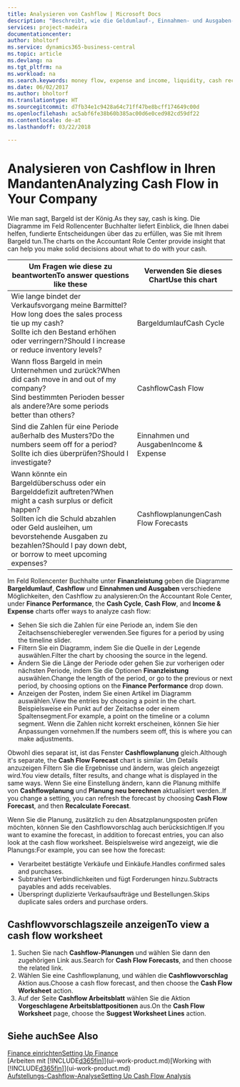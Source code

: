 ```yaml
---
title: Analysieren von Cashflow | Microsoft Docs
description: "Beschreibt, wie die Geldumlauf-, Einnahmen- und Ausgaben-, Cash Flow- und Cashflow-Prognosediagramme verwendet werden, um vergangene und künftige Bargeldbewegungen im Unternehmen zu analysieren."
services: project-madeira
documentationcenter: 
author: bholtorf
ms.service: dynamics365-business-central
ms.topic: article
ms.devlang: na
ms.tgt_pltfrm: na
ms.workload: na
ms.search.keywords: money flow, expense and income, liquidity, cash receipts minus cash payments, Cartera
ms.date: 06/02/2017
ms.author: bholtorf
ms.translationtype: HT
ms.sourcegitcommit: d7fb34e1c9428a64c71ff47be8bcff174649c00d
ms.openlocfilehash: ac5abf6fe38b60b385ac00d6e0ced982cd59df22
ms.contentlocale: de-at
ms.lasthandoff: 03/22/2018

---
```

# <a name="analyzing-cash-flow-in-your-company"></a><span data-ttu-id="3f4e3-103">Analysieren von Cashflow in Ihren Mandanten</span><span class="sxs-lookup"><span data-stu-id="3f4e3-103">Analyzing Cash Flow in Your Company</span></span>
<span data-ttu-id="3f4e3-104">Wie man sagt, Bargeld ist der König.</span><span class="sxs-lookup"><span data-stu-id="3f4e3-104">As they say, cash is king.</span></span> <span data-ttu-id="3f4e3-105">Die Diagramme im Feld Rollencenter Buchhalter liefert Einblick, die Ihnen dabei helfen, fundierte Entscheidungen über das zu erfüllen, was Sie mit Ihrem Bargeld tun.</span><span class="sxs-lookup"><span data-stu-id="3f4e3-105">The charts on the Accountant Role Center provide insight that can help you make solid decisions about what to do with your cash.</span></span>  

| <span data-ttu-id="3f4e3-106">Um Fragen wie diese zu beantworten</span><span class="sxs-lookup"><span data-stu-id="3f4e3-106">To answer questions like these</span></span> | <span data-ttu-id="3f4e3-107">Verwenden Sie dieses Chart</span><span class="sxs-lookup"><span data-stu-id="3f4e3-107">Use this chart</span></span> |
| --- | --- |
| <span data-ttu-id="3f4e3-108">Wie lange bindet der Verkaufsvorgang meine Barmittel?</span><span class="sxs-lookup"><span data-stu-id="3f4e3-108">How long does the sales process tie up my cash?</span></span></br> <span data-ttu-id="3f4e3-109">Sollte ich den Bestand erhöhen oder verringern?</span><span class="sxs-lookup"><span data-stu-id="3f4e3-109">Should I increase or reduce inventory levels?</span></span> |<span data-ttu-id="3f4e3-110">Bargeldumlauf</span><span class="sxs-lookup"><span data-stu-id="3f4e3-110">Cash Cycle</span></span> |
| <span data-ttu-id="3f4e3-111">Wann floss Bargeld in mein Unternehmen und zurück?</span><span class="sxs-lookup"><span data-stu-id="3f4e3-111">When did cash move in and out of my company?</span></span></br> <span data-ttu-id="3f4e3-112">Sind bestimmten Perioden besser als andere?</span><span class="sxs-lookup"><span data-stu-id="3f4e3-112">Are some periods better than others?</span></span> |<span data-ttu-id="3f4e3-113">Cashflow</span><span class="sxs-lookup"><span data-stu-id="3f4e3-113">Cash Flow</span></span> |
| <span data-ttu-id="3f4e3-114">Sind die Zahlen für eine Periode außerhalb des Musters?</span><span class="sxs-lookup"><span data-stu-id="3f4e3-114">Do the numbers seem off for a period?</span></span></br> <span data-ttu-id="3f4e3-115">Sollte ich dies überprüfen?</span><span class="sxs-lookup"><span data-stu-id="3f4e3-115">Should I investigate?</span></span> |<span data-ttu-id="3f4e3-116">Einnahmen und Ausgaben</span><span class="sxs-lookup"><span data-stu-id="3f4e3-116">Income & Expense</span></span> |
| <span data-ttu-id="3f4e3-117">Wann könnte ein Bargeldüberschuss oder ein Bargelddefizit auftreten?</span><span class="sxs-lookup"><span data-stu-id="3f4e3-117">When might a cash surplus or deficit happen?</span></span></br> <span data-ttu-id="3f4e3-118">Sollten ich die Schuld abzahlen oder Geld ausleihen, um bevorstehende Ausgaben zu bezahlen?</span><span class="sxs-lookup"><span data-stu-id="3f4e3-118">Should I pay down debt, or borrow to meet upcoming expenses?</span></span> |<span data-ttu-id="3f4e3-119">Cashflowplanungen</span><span class="sxs-lookup"><span data-stu-id="3f4e3-119">Cash Flow Forecasts</span></span> |

<span data-ttu-id="3f4e3-120">Im Feld Rollencenter Buchhalte unter **Finanzleistung** geben die Diagramme **Bargeldumlauf**, **Cashflow** und **Einnahmen und Ausgaben** verschiedene Möglichkeiten, den Cashflow zu analysieren:</span><span class="sxs-lookup"><span data-stu-id="3f4e3-120">On the Accountant Role Center, under **Finance Performance**, the **Cash Cycle**, **Cash Flow**, and **Income & Expense** charts offer ways to analyze cash flow:</span></span>  

* <span data-ttu-id="3f4e3-121">Sehen Sie sich die Zahlen für eine Periode an, indem Sie den Zeitachsenschieberegler verwenden.</span><span class="sxs-lookup"><span data-stu-id="3f4e3-121">See figures for a period by using the timeline slider.</span></span>  
* <span data-ttu-id="3f4e3-122">Filtern Sie ein Diagramm, indem Sie die Quelle in der Legende auswählen.</span><span class="sxs-lookup"><span data-stu-id="3f4e3-122">Filter the chart by choosing the source in the legend.</span></span>  
* <span data-ttu-id="3f4e3-123">Ändern Sie die Länge der Periode oder gehen Sie zur vorherigen oder nächsten Periode, indem Sie die Optionen  **Finanzleistung** auswählen.</span><span class="sxs-lookup"><span data-stu-id="3f4e3-123">Change the length of the period, or go to the previous or next period, by choosing options on the **Finance Performance** drop down.</span></span>  
* <span data-ttu-id="3f4e3-124">Anzeigen der Posten, indem Sie einen Artikel im Diagramm auswählen.</span><span class="sxs-lookup"><span data-stu-id="3f4e3-124">View the entries by choosing a point in the chart.</span></span> <span data-ttu-id="3f4e3-125">Beispielsweise ein Punkt auf der Zeitachse oder einem Spaltensegment.</span><span class="sxs-lookup"><span data-stu-id="3f4e3-125">For example, a point on the timeline or a column segment.</span></span> <span data-ttu-id="3f4e3-126">Wenn die Zahlen nicht korrekt erscheinen, können Sie hier Anpassungen vornehmen.</span><span class="sxs-lookup"><span data-stu-id="3f4e3-126">If the numbers seem off, this is where you can make adjustments.</span></span>  

<span data-ttu-id="3f4e3-127">Obwohl dies separat ist, ist das Fenster **Cashflowplanung** gleich.</span><span class="sxs-lookup"><span data-stu-id="3f4e3-127">Although it's separate, the **Cash Flow Forecast** chart is similar.</span></span> <span data-ttu-id="3f4e3-128">Um Details anzuzeigen Filtern Sie die Ergebnisse und ändern, was gleich angezeigt wird.</span><span class="sxs-lookup"><span data-stu-id="3f4e3-128">You view details, filter results, and change what is displayed in the same ways.</span></span> <span data-ttu-id="3f4e3-129">Wenn Sie eine Einstellung ändern, kann die Planung mithilfe von **Cashflowplanung** und **Planung neu berechnen** aktualisiert werden..</span><span class="sxs-lookup"><span data-stu-id="3f4e3-129">If you change a setting, you can refresh the forecast by choosing **Cash Flow Forecast**, and then **Recalculate Forecast**.</span></span>

<span data-ttu-id="3f4e3-130">Wenn Sie die Planung, zusätzlich zu den Absatzplanungsposten prüfen möchten, können Sie den Cashflowvorschlag auch berücksichtigen.</span><span class="sxs-lookup"><span data-stu-id="3f4e3-130">If you want to examine the forecast, in addition to forecast entries, you can also look at the cash flow worksheet.</span></span> <span data-ttu-id="3f4e3-131">Beispielsweise wird angezeigt, wie die Planungs:</span><span class="sxs-lookup"><span data-stu-id="3f4e3-131">For example, you can see how the forecast:</span></span>

* <span data-ttu-id="3f4e3-132">Verarbeitet bestätigte Verkäufe und Einkäufe.</span><span class="sxs-lookup"><span data-stu-id="3f4e3-132">Handles confirmed sales and purchases.</span></span>  
* <span data-ttu-id="3f4e3-133">Subtrahiert Verbindlichkeiten und fügt Forderungen hinzu.</span><span class="sxs-lookup"><span data-stu-id="3f4e3-133">Subtracts payables and adds receivables.</span></span>  
* <span data-ttu-id="3f4e3-134">Überspringt duplizierte Verkaufsaufträge und Bestellungen.</span><span class="sxs-lookup"><span data-stu-id="3f4e3-134">Skips duplicate sales orders and purchase orders.</span></span>  

## <a name="to-view-a-cash-flow-worksheet"></a><span data-ttu-id="3f4e3-135">Cashflowvorschlagszeile anzeigen</span><span class="sxs-lookup"><span data-stu-id="3f4e3-135">To view a cash flow worksheet</span></span>
1. <span data-ttu-id="3f4e3-136">Suchen Sie nach **Cashflow-Planungen** und wählen Sie dann den zugehörigen Link aus.</span><span class="sxs-lookup"><span data-stu-id="3f4e3-136">Search for **Cash Flow Forecasts**, and then choose the related link.</span></span>  
2. <span data-ttu-id="3f4e3-137">Wählen Sie eine Cashflowplanung, und wählen die **Cashflowvorschlag** Aktion aus.</span><span class="sxs-lookup"><span data-stu-id="3f4e3-137">Choose a cash flow forecast, and then choose the **Cash Flow Worksheet** action.</span></span>  
3. <span data-ttu-id="3f4e3-138">Auf der Seite **Cashflow Arbeitsblatt** wählen Sie die Aktion **Vorgeschlagene Arbeitsblattpositionen** aus.</span><span class="sxs-lookup"><span data-stu-id="3f4e3-138">On the **Cash Flow Worksheet** page, choose the **Suggest Worksheet Lines** action.</span></span>  

## <a name="see-also"></a><span data-ttu-id="3f4e3-139">Siehe auch</span><span class="sxs-lookup"><span data-stu-id="3f4e3-139">See Also</span></span>
[<span data-ttu-id="3f4e3-140">Finance einrichten</span><span class="sxs-lookup"><span data-stu-id="3f4e3-140">Setting Up Finance</span></span>](finance-setup-finance.md)  
<span data-ttu-id="3f4e3-141">[Arbeiten mit [!INCLUDE[d365fin](includes/d365fin_md.md)]](ui-work-product.md)</span><span class="sxs-lookup"><span data-stu-id="3f4e3-141">[Working with [!INCLUDE[d365fin](includes/d365fin_md.md)]](ui-work-product.md)</span></span>  
[<span data-ttu-id="3f4e3-142">Aufstellungs-Cashflow-Analyse</span><span class="sxs-lookup"><span data-stu-id="3f4e3-142">Setting Up Cash Flow Analysis</span></span>](finance-setup-cash-flow-analyses.md)  


